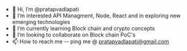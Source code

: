 - 👋 Hi, I’m @pratapvadlapati
- 👀 I’m interested API Managment, Node, React and in exploring new emerging technologies
- 🌱 I’m currently learning Block chain and crypto concepts
- 💞️ I’m looking to collaborate on Block chain PoC's
- 📫 How to reach me -- ping me @ pratapvadlapati@gmail.com

<!---
pratapvadlapati/pratapvadlapati is a ✨ special ✨ repository because its `README.md` (this file) appears on your GitHub profile.
You can click the Preview link to take a look at your changes.
--->
